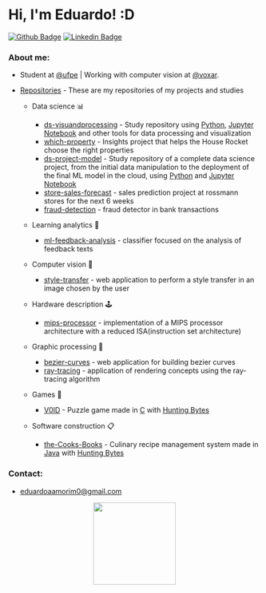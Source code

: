 # Hi, I'm Eduardo! :D

[![Github Badge](https://img.shields.io/badge/-Github-000?style=flat-square&logo=Github&logoColor=white&link=https://github.com/Edu-p)](https://github.com/Edu-p)
[![Linkedin Badge](https://img.shields.io/badge/-LinkedIn-blue?style=flat-square&logo=Linkedin&logoColor=white)](https://www.linkedin.com/in/eduardo-amorim-5b332a1a4/)

### About me:
- Student at [@ufpe](http://www.ufpe.br) | Working with computer vision at [@voxar](https://voxarlabs.cin.ufpe.br/).


- [Repositories](https://github.com/Edu-p) - These are my repositories of my projects and studies
    - Data science :bar_chart:
        - [ds-visuandprocessing](https://github.com/Edu-p/Data-VisuandProcessing) -  Study repository using [Python](https://en.wikipedia.org/wiki/Python), [Jupyter Notebook](https://en.wikipedia.org/wiki/Project_Jupyter#Jupyter_Notebook) and other tools for data processing and visualization
        -  [which-property](https://github.com/Edu-p/WhichProperty) -  Insights project that helps the House Rocket choose the right properties
        -  [ds-project-model](https://github.com/Edu-p/ds-project-model) -  Study repository of a complete data science project, from the initial data manipulation to the deployment of the final ML model in the cloud, using [Python](https://en.wikipedia.org/wiki/Python) and [Jupyter Notebook](https://en.wikipedia.org/wiki/Project_Jupyter#Jupyter_Notebook)
        -  [store-sales-forecast](https://github.com/Edu-p/store-sales-forecast) - sales prediction project at rossmann stores for the next 6 weeks
        -  [fraud-detection](https://github.com/Edu-p/fraud-detection) - fraud detector in bank transactions


    - Learning analytics :speech_balloon:
        -  [ml-feedback-analysis](https://github.com/Edu-p/ml-feedback-analysis) -  classifier focused on the analysis of feedback texts


    - Computer vision 🔮
        -  [style-transfer](https://github.com/Edu-p/style-transfer) - web application to perform a style transfer in an image chosen by the user


    - Hardware description 🕹️
        -  [mips-processor](https://github.com/Edu-p/mips-processor) - implementation of a MIPS processor architecture with a reduced ISA(instruction set architecture)


    - Graphic processing 🎯
        -  [bezier-curves](https://github.com/Edu-p/bezier-curves) -  web application for building bezier curves
        -  [ray-tracing](https://github.com/Edu-p/ray-tracing) - application of rendering concepts using the ray-tracing algorithm

    - Games 💾
        - [V0ID](https://github.com/Edu-p/V01D) -  Puzzle game made in [C](https://en.wikipedia.org/wiki/C_(programming_language)) with [Hunting Bytes](https://github.com/HuntingBytes)


    - Software construction :clipboard:
        - [the-Cooks-Books](https://github.com/Edu-p/The-Cooks-Books) -  Culinary recipe management system made in [Java](https://en.wikipedia.org/wiki/Java) with [Hunting Bytes](https://github.com/HuntingBytes)

### Contact:
- eduardoaamorim0@gmail.com

<p align="center">
  <a href="https://github.com/anuraghazra/github-readme-stats">
    <img
      align="center"
      height="165"
      src="https://github-readme-stats.vercel.app/api?username=Edu-p&count_private=true&show_icons=true&custom_title=Github%20Status&hide=issues&theme=radical"
    />
  </a>
</p>
